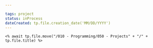 ```yaml
---

tags: project
status: inProcess
dateCreated: tp.file.creation_date('MM/DD/YYYY')
---
```










```
<% await tp.file.move("/010 - Programming/050 - Projects" + "/" + tp.file.title) %>
```
